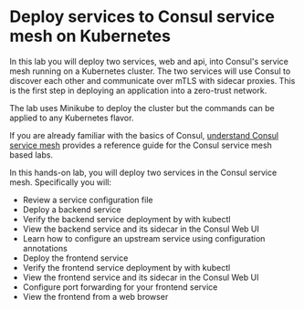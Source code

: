 # Deploy services to Consul service mesh on Kubernetes

In this lab you will deploy two services, web and api, into Consul's service mesh running on a Kubernetes cluster. The two services will use Consul to discover each other and communicate over mTLS with sidecar proxies. This is the first step in deploying an application into a zero-trust network.

The lab uses Minikube to deploy the cluster but the commands can be applied to any Kubernetes flavor.

If you are already familiar with the basics of Consul, [understand Consul service mesh](https://learn.hashicorp.com/consul/gs-consul-service-mesh/understand-consul-service-mesh) provides a reference guide for the Consul service mesh based labs.

In this hands-on lab, you will deploy two services in the Consul service mesh. Specifically you will:

- Review a service configuration file
- Deploy a backend service
- Verify the backend service deployment by with kubectl
- View the backend service and its sidecar in the Consul Web UI
- Learn how to configure an upstream service using configuration annotations
- Deploy the frontend service
- Verify the frontend service deployment by with kubectl
- View the frontend service and its sidecar in the Consul Web UI
- Configure port forwarding for your frontend service
- View the frontend from a web browser

